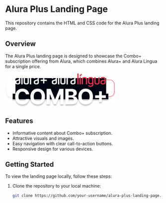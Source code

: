 # Alura Plus Landing Page

This repository contains the HTML and CSS code for the Alura Plus landing page.

## Overview

The Alura Plus landing page is designed to showcase the Combo+ subscription offering from Alura, which combines Alura+ and Alura Língua for a single price.

![Alura Plus](img/Combo.png)

## Features

- Informative content about Combo+ subscription.
- Attractive visuals and images.
- Easy navigation with clear call-to-action buttons.
- Responsive design for various devices.

## Getting Started

To view the landing page locally, follow these steps:

1. Clone the repository to your local machine:

   ```bash
   git clone https://github.com/your-username/alura-plus-landing-page.git
